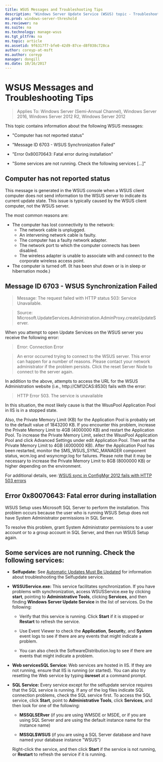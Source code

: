 ```yaml
---
title: WSUS Messages and Troubleshooting Tips
description: "Windows Server Update Service (WSUS) topic - Troubleshoot using WSUS messages"
ms.prod: windows-server-threshold
ms.reviewer: na
ms.suite: na
ms.technology: manage-wsus
ms.tgt_pltfrm: na
ms.topic: article
ms.assetid: 9f6317f7-bfe0-42d9-87ce-d8f038c728ca
author: coreyp-at-msft
ms.author: coreyp
manager: dongill
ms.date: 10/16/2017
---
```

# WSUS Messages and Troubleshooting Tips

>Applies To: Windows Server (Semi-Annual Channel), Windows Server 2016, Windows Server 2012 R2, Windows Server 2012

This topic contains information about the following WSUS messages:

-   "Computer has not reported status"

-   "Message ID 6703 - WSUS Synchronization Failed"

-   "Error 0x80070643: Fatal error during installation"

-   "Some services are not running. Check the following services [...]"

## Computer has not reported status
This message is generated in the WSUS console when a WSUS client computer does not send information to the WSUS server to indicate its current update state. This issue is typically caused by the WSUS client computer, not the WSUS server.

The most common reasons are:

-   The computer has lost connectivity to the network:
    -   The network cable is unplugged.
    -   An intervening network cable is faulty.
    -   The computer has a faulty network adapter.
    -   The network port to which the computer connects has been disabled.
    -   The wireless adapter is unable to associate with and connect to  the corporate wireless access point.
-   The computer is turned off. (It has been shut down or is in sleep or hibernation mode.)

## Message ID 6703 - WSUS Synchronization Failed
> Message: The request failed with HTTP status 503: Service Unavailable.

> Source: Microsoft.UpdateServices.Administration.AdminProxy.createUpdateServer.

When you attempt to open Update Services on the WSUS server you receive the following error:

> Error: Connection Error

> An error occurred trying to connect to the WSUS server. This error can happen for a number of reasons. Please contact your network administrator if the problem persists. Click the reset Server Node to connect to the server again.

In addition to the above, attempts to access the URL for the WSUS Administration website (i.e., http://CM12CAS:8530) fails with the error:

> HTTP Error 503. The service is unavailable

In this situation, the most likely cause is that the WsusPool Application Pool in IIS is in a stopped state.

Also, the Private Memory Limit (KB) for the Application Pool is probably set to the default value of 1843200 KB. If you encounter this problem, increase the Private Memory Limit to 4GB (4000000 KB) and restart the Application Pool. To increase the Private Memory Limit, select the WsusPool Application Pool and click Advanced Settings under edit Application Pool. Then set the Private Memory Limit to 4GB (4000000 KB). After the Application Pool has been restarted, monitor the SMS_WSUS_SYNC_MANAGER component status, wcm.log and wsyncmgr.log for failures. Please note that it may be necessary to increase the Private Memory Limit to 8GB (8000000 KB) or higher depending on the environment.

For additional details, see: [WSUS sync in ConfigMgr 2012 fails with HTTP 503 errors](http://blogs.technet.com/b/sus/archive/2015/03/23/configmgr-2012-support-tip-wsus-sync-fails-with-http-503-errors.aspx)

## Error 0x80070643: Fatal error during installation
WSUS Setup uses Microsoft SQL Server to perform the installation. This problem occurs because the user who is running WSUS Setup does not have System Administrator permissions in SQL Server.

To resolve this problem, grant System Administrator permissions to a user account or to a group account in SQL Server, and then run WSUS Setup again.

## Some services are not running. Check the following services:

- **Selfupdate:** See [Automatic Updates Must Be Updated](https://technet.microsoft.com/en-us/library/cc708554(v=ws.10).aspx) for information about troubleshooting the Selfupdate service.

- **WSSUService.exe:** This service facilitates synchronization. If you have problems with synchronization, access WSUSService.exe by clicking **start**, pointing to **Administrative Tools**, clicking **Services**, and then finding **Windows Server Update Service** in the list of services. Do the following:
    
    -   Verify that this service is running. Click **Start** if it is stopped or **Restart** to refresh the service.
    
    -   Use Event Viewer to check the **Application**, **Securit**y, and **System** event logs to see if there are any events that might indicate a problem.
    
    -   You can also check the SoftwareDistribution.log to see if there are events that might indicate a problem.

- **Web servicesSQL Service:** Web services are hosted in IIS. If they are not running, ensure that IIS is running (or started). You can also try resetting the Web service by typing **iisreset** at a command prompt.

- **SQL Service:** Every service except for the selfupdate service requires that the SQL service is running. If any of the log files indicate SQL connection problems, check the SQL service first. To access the SQL service, click **Start**, point to **Administrative Tools**, click **Services**, and then look for one of the following:
    
    -   **MSSQLSERver** (if you are using WMSDE or MSDE, or if you are using SQL Server and are using the default instance name for the instance name)
    
    -   **MSSQL$WSUS** (if you are using a SQL Server database and have named your database instance "WSUS")
    
    Right-click the service, and then click **Start** if the service is not running, or **Restart** to refresh the service if it is running.
